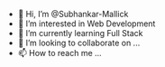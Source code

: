 - 👋 Hi, I’m @Subhankar-Mallick
- 👀 I’m interested in Web Development
- 🌱 I’m currently learning Full Stack
- 💞️ I’m looking to collaborate on ...
- 📫 How to reach me ...

<!---
Subhankar-Mallick/Subhankar-Mallick is a ✨ special ✨ repository because its `README.md` (this file) appears on your GitHub profile.
You can click the Preview link to take a look at your changes.
--->
